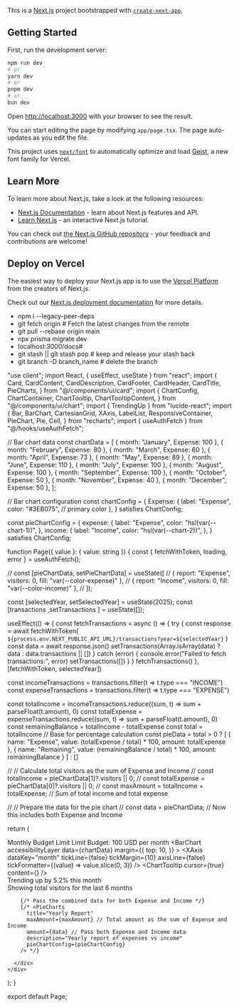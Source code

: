 This is a [Next.js](https://nextjs.org) project bootstrapped with [`create-next-app`](https://nextjs.org/docs/app/api-reference/cli/create-next-app).

## Getting Started

First, run the development server:

```bash
npm run dev
# or
yarn dev
# or
pnpm dev
# or
bun dev
```

Open [http://localhost:3000](http://localhost:3000) with your browser to see the result.

You can start editing the page by modifying `app/page.tsx`. The page auto-updates as you edit the file.

This project uses [`next/font`](https://nextjs.org/docs/app/building-your-application/optimizing/fonts) to automatically optimize and load [Geist](https://vercel.com/font), a new font family for Vercel.

## Learn More

To learn more about Next.js, take a look at the following resources:

- [Next.js Documentation](https://nextjs.org/docs) - learn about Next.js features and API.
- [Learn Next.js](https://nextjs.org/learn) - an interactive Next.js tutorial.

You can check out [the Next.js GitHub repository](https://github.com/vercel/next.js) - your feedback and contributions are welcome!

## Deploy on Vercel

The easiest way to deploy your Next.js app is to use the [Vercel Platform](https://vercel.com/new?utm_medium=default-template&filter=next.js&utm_source=create-next-app&utm_campaign=create-next-app-readme) from the creators of Next.js.

Check out our [Next.js deployment documentation](https://nextjs.org/docs/app/building-your-application/deploying) for more details.

- npm i --legacy-peer-deps
- git fetch origin   # Fetch the latest changes from the remote
- git pull --rebase origin main
- npx prisma migrate dev
- localhost:3000/docs#
- git stash || git stash pop # keep and release your stash back 
- git branch -D branch_name # delete the branch


 
"use client";
import React, { useEffect, useState } from "react";
import {
  Card,
  CardContent,
  CardDescription,
  CardFooter,
  CardHeader,
  CardTitle,
  PieCharts,
} from "@/components/ui/card";
import {
  ChartConfig,
  ChartContainer,
  ChartTooltip,
  ChartTooltipContent,
} from "@/components/ui/chart";
import { TrendingUp } from "lucide-react";
import {
  Bar,
  BarChart,
  CartesianGrid,
  XAxis,
  LabelList,
  ResponsiveContainer,
  PieChart,
  Pie,
  Cell,
} from "recharts";
import { useAuthFetch } from "@/hooks/useAuthFetch";

// Bar chart data
const chartData = [
  { month: "January", Expense: 100 },
  { month: "February", Expense: 80 },
  { month: "March", Expense: 60 },
  { month: "April", Expense: 73 },
  { month: "May", Expense: 89 },
  { month: "June", Expense: 110 },
  { month: "July", Expense: 100 },
  { month: "August", Expense: 100 },
  { month: "September", Expense: 100 },
  { month: "October", Expense: 50 },
  { month: "November", Expense: 40 },
  { month: "December", Expense: 50 },
];

// Bar chart configuration
const chartConfig = {
  Expense: {
    label: "Expense",
    color: "#3EB075", // primary color
  },
} satisfies ChartConfig;

const pieChartConfig = {
  expense: {
    label: "Expense",
    color: "hsl(var(--chart-1))",
  },
  income: {
    label: "Income",
    color: "hsl(var(--chart-2))",
  },
} satisfies ChartConfig;

function Page({ value }: { value: string }) {
  const { fetchWithToken, loading, error } = useAuthFetch();

  // const [pieChartData, setPieChartData] = useState([
  //   { report: "Expense", visitors: 0, fill: "var(--color-expense)" },
  //   { report: "Income", visitors: 0, fill: "var(--color-income)" },
  // ]);
  

  const [selectedYear,  setSelectedYear] = useState(2025);
  const [transactions ,setTransactions ] = useState([]);


  useEffect(() => {
    const fetchTransactions = async () => {
      try {
        const response = await fetchWithToken(
          `${process.env.NEXT_PUBLIC_API_URL}/transactions?year=${selectedYear}`
        )
        const data = await response.json()
        setTransactions(Array.isArray(data) ? data : data.transactions || [])
      } catch (error) {
        console.error("Failed to fetch transactions:", error)
        setTransactions([])
      }
    }
    fetchTransactions()
  }, [fetchWithToken, selectedYear])


  const incomeTransactions = transactions.filter(t => t.type === "INCOME")
const expenseTransactions = transactions.filter(t => t.type === "EXPENSE")

  
const totalIncome = incomeTransactions.reduce((sum, t) => sum + parseFloat(t.amount), 0)
const totalExpense = expenseTransactions.reduce((sum, t) => sum + parseFloat(t.amount), 0)
const remainingBalance = totalIncome - totalExpense
const total = totalIncome // Base for percentage calculation
const pieData = total > 0 ? [
  { name: "Expense", value: (totalExpense / total) * 100, amount: totalExpense },
  { name: "Remaining", value: (remainingBalance / total) * 100, amount: remainingBalance }
] : []

  // // Calculate total visitors as the sum of Expense and Income
  // const totalIncome = pieChartData[1]?.visitors || 0;
  // const totalExpense = pieChartData[0]?.visitors || 0;
  // const maxAmount = totalIncome + totalExpense; // Sum of total income and total expense

  // // Prepare the data for the pie chart
  // const data = pieChartData; // Now this includes both Expense and Income

  return (
    <div className="space-y-2 flex flex-col items-center px-4">
      <div className="space-y-2 min-w-full m-16 flex flex-col justify-center">
        <Card>
          <CardHeader>
            <CardTitle>Monthly Budget Limit</CardTitle>
            <CardDescription>Limit Budget: 100 USD per month</CardDescription>
          </CardHeader>
          <CardContent>
            <ChartContainer config={chartConfig}>
              <BarChart
                accessibilityLayer
                data={chartData}
                margin={{
                  top: 10,
                }}
              >
                <CartesianGrid vertical={false} />
                <XAxis
                  dataKey="month"
                  tickLine={false}
                  tickMargin={10}
                  axisLine={false}
                  tickFormatter={(value) => value.slice(0, 3)}
                />
                <ChartTooltip cursor={true} content={<ChartTooltipContent hideLabel />} />
                <Bar dataKey="Expense" fill="var(--color-Expense)" radius={8}>
                  <LabelList position="top" offset={12} className="fill-foreground" fontSize={10} />
                </Bar>
              </BarChart>
            </ChartContainer>
          </CardContent>
          <CardFooter className="flex-col items-start gap-2 text-sm">
            <div className="flex gap-2 font-medium leading-none">
              Trending up by 5.2% this month <TrendingUp className="h-4 w-4" />
            </div>
            <div className="leading-none text-muted-foreground">
              Showing total visitors for the last 6 months
            </div>
          </CardFooter>
        </Card>

        {/* Pass the combined data for both Expense and Income */}
        {/* <PieCharts
          title="Yearly Report"
          maxAmount={maxAmount} // Total amount as the sum of Expense and Income
          amount={data} // Pass both Expense and Income data
          description="Yearly report of expenses vs income"
          pieChartConfig={pieChartConfig}
        /> */}

<ResponsiveContainer width="100%" height={300}>
  <PieChart>
    <Pie data={pieData} cx="50%" cy="50%" innerRadius={65} outerRadius={85} dataKey="value">
      <Cell key="expense" fill="#DD0A0A" />
      <Cell key="remaining" fill="#3EB075" />
    </Pie>
  </PieChart>
</ResponsiveContainer>

      </div>
    </div>
  );
}

export default Page;
